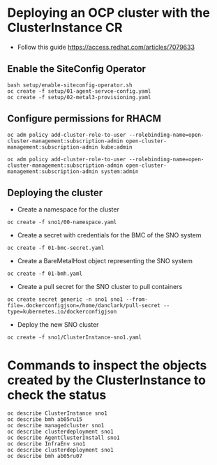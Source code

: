 # Deploying an OCP cluster with the ClusterInstance CR

- Follow this guide
https://access.redhat.com/articles/7079633

## Enable the SiteConfig Operator

```console
bash setup/enable-siteconfig-operator.sh
oc create -f setup/01-agent-servce-config.yaml
oc create -f setup/02-metal3-provisioning.yaml
```

## Configure permissions for RHACM
```console
oc adm policy add-cluster-role-to-user --rolebinding-name=open-cluster-management:subscription-admin open-cluster-management:subscription-admin kube:admin

oc adm policy add-cluster-role-to-user --rolebinding-name=open-cluster-management:subscription-admin open-cluster-management:subscription-admin system:admin
```

## Deploying the cluster

- Create a namespace for the cluster
```console
oc create -f sno1/00-namespace.yaml
```

- Create a secret with credentials for the BMC of the SNO system
```console
oc create -f 01-bmc-secret.yaml
```

- Create a BareMetalHost object representing the SNO system
```console
oc create -f 01-bmh.yaml
```

- Create a pull secret for the SNO cluster to pull containers
```console
oc create secret generic -n sno1 sno1 --from-file=.dockerconfigjson=/home/danclark/pull-secret --type=kubernetes.io/dockerconfigjson
```

- Deploy the new SNO cluster
```console
oc create -f sno1/ClusterInstance-sno1.yaml
```

# Commands to inspect the objects created by the ClusterInstance to check the status
```console
oc describe ClusterInstance sno1
oc describe bmh ab05ru15
oc describe managedcluster sno1
oc describe clusterdeployment sno1
oc describe AgentClusterInstall sno1
oc describe InfraEnv sno1
oc describe clusterdeployment sno1
oc describe bmh ab05ru07
```
